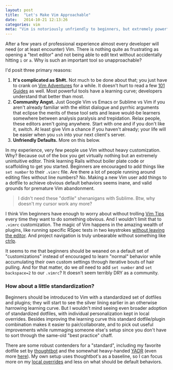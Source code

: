 ```yaml
---
layout: post
title:  "Let's Make Vim Approachable"
date:   2014-10-21 12:13:26
categories: vim
meta: "Vim is notoriously unfriendly to beginners, but extremely powerful for web development. Let's take some steps to help Vim get out of its own way."
---
```

After a few years of professional experience almost every developer
will need (or at least encounter) Vim. There is nothing quite as frustrating as
opening a "text editor" and not being able to edit text without accidentally
hitting `i` or `a`. Why is such an important tool so unapproachable?

I'd posit three primary reasons:

1. <b>It's complicated as $h#t.</b> Not much to be done about that; you just
   have to crank on [Vim Adventures](http://vim-adventures.com/) for a while.
   It doesn't hurt to read a few [101 Guides][101-guides] as well.
   Most powerful tools have a learning curve; developers understand that better
   than most.
2. <b>Community Angst.</b> Just Google Vim vs Emacs or Sublime vs Vim if you
   aren't already familiar with the elitist dialogue and pyrrhic arguments that eclipse
   the merits of these tool sets and leave would-be learners somewhere between analysis
   paralysis and trepidation. Relax people, these editors aren't going
   anywhere. Start with one and if you don't like it, switch. At least give Vim
   a chance if you haven't already; your life will be easier
   when you `ssh` into your next client's server.
3. <b>Unfriendly Defaults.</b> More on this below.

In my experience, very few people use Vim without heavy customization. Why?
Because out of the box you get virtually nothing but an extremely unintuitive
editor. Think learning Rails without boiler plate code or scaffolding to get you
started. Beginners are encouraged to add things like `set number` to their
`.vimrc` file. Are there a lot of people running around editing files without
line numbers? No. Making a new Vim user add things to a dotfile to achieve
obvious default behaviors seems inane, and valid grounds for premature Vim
abandonment.

> I didn't need these "dotfile" shenanigans with Sublime. Btw,
> why doesn't my cursor work any more?

I think Vim beginners have enough to worry about without trolling [Vim
Tips][vimtips] every time they want to do something obvious. And I wouldn't
limit that to `.vimrc` customization. The magic of Vim happens in the amazing wealth of
plugins, like running specific RSpec tests in two keystrokes [without leaving the
editor][vim-rspec]. And project navigation is truly unbearable
without something like [ctrlp][ctrlp].

It seems to me that beginners should be weaned on a default set
of "customizations" instead of encouraged to learn "normal" behavior
while accumulating their own custom settings through iterative bouts
of hair pulling. And for that matter, do we *all* need to add `set number` and
`set backspace=2` to our `.vimrc`? It doesn't seem terribly DRY as a community.

### How about a little standardization?

Beginners should be introduced to Vim with a standardized set of dotfiles
and plugins; they will start to see the silver lining earlier in an otherwise
harrowing learning curve. But I wouldn't mind seeing even broader adoption of
standardized dotfiles, with individual personalization kept in local overrides.
Besides improving the learning curve this standard dotfile/plugin combination
makes it easier to pair/collaborate, and to pick out useful improvements
while rummaging someone else's setup since you don't have to sort through the
same-old "best practice" chaff.

There are some robust contenders for a "standard", including my favorite dotfile
set by [thoughtbot][thoughtbot] and the somewhat heavy-handed [YADR][yadr]
(even more [here][gdots]).
My own setup uses thoughtbot's as a baseline, so I
can focus more on my [local overrides][overrides] and less on what should be
default behaviors.

[101-guides]: http://computers.tutsplus.com/tutorials/vim-for-beginners--cms-21118
[vimtips]:    http://vim.wikia.com/wiki/Vim_Tips_Wiki
[vim-rspec]:  http://robots.thoughtbot.com/running-specs-from-vim
[ctrlp]:      https://github.com/kien/ctrlp.vim
[thoughtbot]: https://github.com/thoughtbot/dotfiles
[overrides]:  https://github.com/hiattp/dotfiles
[yadr]:       https://github.com/skwp/dotfiles
[gdots]:      http://dotfiles.github.io/
